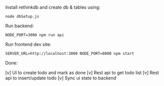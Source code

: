Install rethinkdb and create db & tables using:

```
node dbSetup.js
```

Run backend:
```
NODE_PORT=3000 npm run api
```

Run frontend dev site:
```
SERVER_URL=http://localhost:3000 NODE_PORT=8000 npm start
```

Done:

[v] UI to create todo and mark as done
[v] Rest api to get todo list
[v] Rest api to insert/update todo
[v] Sync ui state to backend